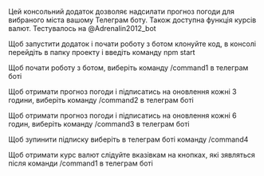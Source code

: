 Цей консольний додаток дозволяє надсилати прогноз погоди для вибраного міста вашому Телеграм боту. Також доступна функція курсів валют. Тестувалось на @Adrenalin2012_bot

Щоб запустити додаток і почати роботу з ботом клонуйте код, в консолі перейдіть в папку проекту і введіть команду npm start

Щоб почати роботу з ботом, виберіть команду /сommand1 в телеграм боті

Щоб отримати прогноз погоди і підписатись на оновлення кожні 3 години, виберіть команду /сommand2 в телеграм боті

Щоб отримати прогноз погоди і підписатись на оновлення кожні 6 годин, виберіть команду /сommand3 в телеграм боті

Щоб зупинити підписку виберіть в телеграм боті команду /сommand4 

Щоб отримати курс валют слідуйте вказівкам на кнопках, які зявляться після команди /сommand1 в телеграм боті
